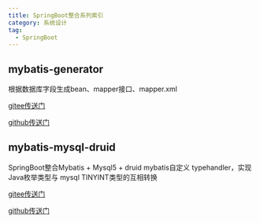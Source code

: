 ```yaml
---
title: SpringBoot整合系列索引
category: 系统设计
tag:
  - SpringBoot
---
```




## mybatis-generator
根据数据库字段生成bean、mapper接口、mapper.xml

[gitee传送门](https://gitee.com/Seven-97/springboot-demo/tree/master/04-mybatis-generator)

[github传送门](https://github.com/Seven-97/SpringBoot-Demo/tree/master/04-mybatis-generator)



## mybatis-mysql-druid

SpringBoot整合Mybatis + Mysql5 + druid
mybatis自定义 typehandler，实现Java枚举类型与 mysql TINYINT类型的互相转换

[gitee传送门](https://gitee.com/Seven-97/springboot-demo/tree/master/05-mybatis-mysql-druid)

[github传送门](https://github.com/Seven-97/SpringBoot-Demo/tree/master/05-mybatis-mysql-druid)





